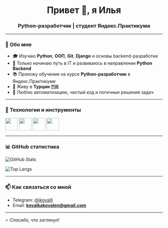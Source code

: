 <h1 align="center">Привет 👋, я Илья</h1>
<h3 align="center">Python-разработчик | студент Яндекс.Практикума</h3>

---

### 🧠 Обо мне  
- 🎓 Изучаю **Python**, **ООП**, **Git**, **Django** и основы backend-разработки  
- 🚀 Только начинаю путь в IT и развиваюсь в направлении **Python Backend**   
- 📚 Прохожу обучение на курсе **Python-разработчик** в Яндекс.Практикуме  
- 📍 Живу в **Турции 🇹🇷**  
- 💬 Люблю автоматизацию, чистый код и логичные решения задач  

---

### 🧰 Технологии и инструменты
<p align="left">
  <img src="https://cdn.jsdelivr.net/gh/devicons/devicon/icons/python/python-original.svg" width="40" height="40"/>
  <img src="https://cdn.jsdelivr.net/gh/devicons/devicon/icons/git/git-original.svg" width="40" height="40"/>
  <img src="https://cdn.jsdelivr.net/gh/devicons/devicon/icons/github/github-original.svg" width="40" height="40"/>
  <img src="https://cdn.jsdelivr.net/gh/devicons/devicon/icons/vscode/vscode-original.svg" width="40" height="40"/>
</p>

---

### 📊 GitHub статистика
![GitHub Stats](https://github-readme-stats.vercel.app/api?username=ikovalll&show_icons=true&theme=tokyonight)

![Top Langs](https://github-readme-stats.vercel.app/api/top-langs/?username=ikovalll&layout=compact&theme=tokyonight)

---

### 📫 Как связаться со мной  
- Telegram: [@ikovalll](https://t.me/ikovalll)  
- Email: **kovalkakovalen@gmail.com**

---

⭐️ _Спасибо, что заглянул!_
